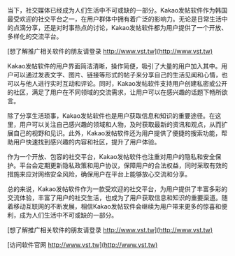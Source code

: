 当下，社交媒体已经成为人们生活中不可或缺的一部分。Kakao发帖软件作为韩国最受欢迎的社交平台之一，在用户群体中拥有着广泛的影响力。无论是日常生活中的点滴分享，还是对时事热点的讨论，Kakao发帖软件都为用户提供了一个开放、多样化的交流平台。

[想了解推广相关软件的朋友请登录 http://www.vst.tw](http://www.vst.tw)

Kakao发帖软件的用户界面简洁清晰，操作简便，吸引了大量的用户加入其中。用户可以通过发表文字、图片、链接等形式的帖子来分享自己的生活见闻和心情，也可以与他人进行实时互动和评论。同时，Kakao发帖软件支持用户创建私密或公开的社区，满足了用户在不同领域的交流需求，让用户可以在感兴趣的话题下畅所欲言。

除了分享生活琐事，Kakao发帖软件也是用户获取信息和知识的重要途径。在这里，用户可以关注自己感兴趣的领域和人物，及时获取最新的资讯和观点，从而扩展自己的视野和见识。此外，Kakao发帖软件还为用户提供了便捷的搜索功能，帮助用户快速找到感兴趣的内容和社区，提升了用户体验。

作为一个开放、包容的社交平台，Kakao发帖软件也注重对用户的隐私和安全保护。平台会定期更新隐私政策和用户协议，保障用户的合法权益，同时采取有效的措施来应对网络安全风险，确保用户在平台上能够放心交流和分享。

总的来说，Kakao发帖软件作为一款受欢迎的社交平台，为用户提供了丰富多彩的交流体验，丰富了用户的社交生活，也成为了用户获取信息和知识的重要渠道。随着移动互联网的不断发展，相信Kakao发帖软件会继续为用户带来更多的惊喜和便利，成为人们生活中不可或缺的一部分。

[想了解推广相关软件的朋友请登录 http://www.vst.tw](http://www.vst.tw)


[访问软件官网 http://www.vst.tw](http://www.vst.tw)
